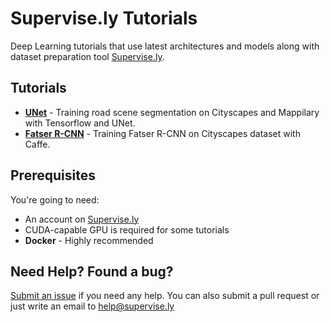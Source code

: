 # Supervise.ly Tutorials
Deep Learning tutorials that use latest architectures and models along with dataset preparation tool [Supervise.ly](https://supervise.ly).

Tutorials
---------
- **[UNet](unet_training)** - Training road scene segmentation on Cityscapes and Mappilary with Tensorflow and UNet.
- **[Fatser R-CNN](py-faster-rcnn)** - Training Fatser R-CNN on Cityscapes dataset with Caffe.

Prerequisites
-------------
You're going to need:
- An account on [Supervise.ly](https://supervise.ly)
- CUDA-capable GPU is required for some tutorials
- **Docker** - Highly recommended

Need Help? Found a bug?
--------------------
[Submit an issue](https://github.com/DeepSystems/supervisely-tutorials/issues) if you need any help. You can also submit a pull request or just write an email to help@supervise.ly
